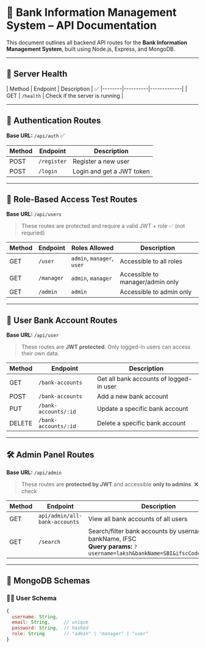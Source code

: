 # 📘 Bank Information Management System – API Documentation

This document outlines all backend API routes for the **Bank Information Management System**, built using Node.js, Express, and MongoDB.

---

## 🚀 Server Health

| Method | Endpoint | Description | ✅ 
|--------|----------|-------------|
| GET    | `/health` | Check if the server is running |

---

## 🔐 Authentication Routes

**Base URL:** `/api/auth`  ✅ 

| Method | Endpoint         | Description                     |
|--------|------------------|---------------------------------|
| POST   | `/register`      | Register a new user             |
| POST   | `/login`         | Login and get a JWT token       |

---

## 👤 Role-Based Access Test Routes

**Base URL:** `/api/users`

> These routes are protected and require a valid JWT + role  ✅ (not requried)

| Method | Endpoint     | Roles Allowed              | Description                        |
|--------|--------------|----------------------------|------------------------------------|
| GET    | `/user`      | `admin`, `manager`, `user` | Accessible to all roles            |
| GET    | `/manager`   | `admin`, `manager`         | Accessible to manager/admin only   |
| GET    | `/admin`     | `admin`                    | Accessible to admin only           |

---

## 🏦 User Bank Account Routes

**Base URL:** `/api/user`

> These routes are **JWT protected**. Only logged-in users can access their own data.

| Method | Endpoint                   | Description                            |
|--------|----------------------------|----------------------------------------|
| GET    | `/bank-accounts`           | Get all bank accounts of logged-in user |
| POST   | `/bank-accounts`           | Add a new bank account                 |
| PUT    | `/bank-accounts/:id`       | Update a specific bank account         |
| DELETE | `/bank-accounts/:id`       | Delete a specific bank account         |

---

## 🛠️ Admin Panel Routes

**Base URL:** `/api/admin`

> These routes are **protected by JWT** and accessible **only to admins**.    ❌ check

| Method | Endpoint                    | Description                                                |
|--------|-----------------------------|------------------------------------------------------------|
| GET    |`api/admin/all-bank-accounts`| View all bank accounts of all users                        |
| GET    | `/search`                   | Search/filter bank accounts by username, bankName, IFSC<br>**Query params:** `?username=laksh&bankName=SBI&ifscCode=SBIN0001` |

---

## 🧱 MongoDB Schemas

### 🧑‍💻 User Schema

```js
{
  username: String,
  email: String,     // unique
  password: String,  // hashed
  role: String       // "admin" | "manager" | "user"
}
